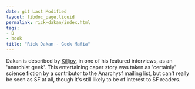 ```yaml
---
date: git Last Modified
layout: libdoc_page.liquid
permalink: rick-dakan/index.html
tags:
- D
- book
title: "Rick Dakan - Geek Mafia"
---
```


Dakan is described by <a href="Mythmakers%20&amp;%20Lawbreakers.%20Anarchist%20writers%20on%20fiction"> Killjoy</a>, in one of his featured interviews, as an 'anarchist geek'. This  entertaining caper story was taken as 'certainly' science fiction by a  contributor to the Anarchysf mailing list, but can't really be seen as SF at  all, though it's still likely to be of interest to SF readers.